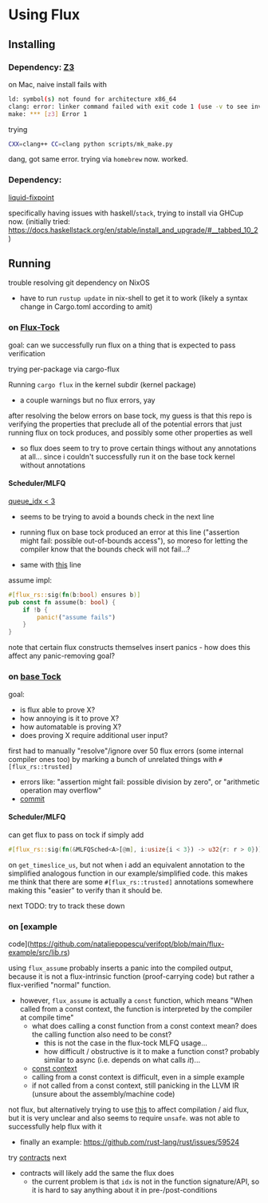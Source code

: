 # Using Flux

## Installing

### Dependency: [Z3](https://github.com/Z3Prover/z3)

on Mac, naive install fails with

```sh
ld: symbol(s) not found for architecture x86_64
clang: error: linker command failed with exit code 1 (use -v to see invocation)
make: *** [z3] Error 1
```

trying

```sh
CXX=clang++ CC=clang python scripts/mk_make.py
```

dang, got same error. trying via `homebrew` now. worked.

### Dependency:
[liquid-fixpoint](https://github.com/ucsd-progsys/liquid-fixpoint)

specifically having issues with haskell/`stack`, trying to install via GHCup
now. (initially tried:
https://docs.haskellstack.org/en/stable/install_and_upgrade/#__tabbed_10_2)

## Running

trouble resolving git dependency on NixOS
- have to run `rustup update` in nix-shell to get it to work (likely a syntax 
  change in Cargo.toml according to amit)

### on [Flux-Tock](https://github.com/PLSysSec/tock)

goal: can we successfully run flux on a thing that is expected to pass
verification

trying per-package via cargo-flux

Running `cargo flux` in the kernel subdir (kernel package)
- a couple warnings but no flux errors, yay

after resolving the below errors on base tock, my guess is that this repo is
verifying the properties that preclude all of the potential errors that just 
running flux on tock produces, and possibly some other properties as well
- so flux does seem to try to prove certain things without any annotations at
  all... since i couldn't successfully run it on the base tock kernel without
  annotations

#### Scheduler/MLFQ

[queue_idx < 3](https://github.com/PLSysSec/tock/blob/master/kernel/src/scheduler/mlfq.rs#L167)
- seems to be trying to avoid a bounds check in the next line
- running flux on base tock produced an error at this line ("assertion might
  fail: possible out-of-bounds access"), so moreso for letting the compiler know
  that the bounds check will not fail...?

- same with
  [this](https://github.com/PLSysSec/tock/blob/master/kernel/src/scheduler/mlfq.rs#L171)
  line

assume impl: 

```rust
#[flux_rs::sig(fn(b:bool) ensures b)]
pub const fn assume(b: bool) {
    if !b {
        panic!("assume fails")
    }
}
```

note that certain flux constructs themselves insert panics - how does this 
affect any panic-removing goal?

### on [base Tock](https://github.com/tock/tock)

goal: 
- is flux able to prove X?
- how annoying is it to prove X?
- how automatable is proving X?
- does proving X require additional user input?

first had to manually "resolve"/ignore over 50 flux errors (some internal 
compiler ones too) by marking a bunch of unrelated things with 
`#[flux_rs::trusted]`
- errors like: "assertion might fail: possible division by zero", or "arithmetic
  operation may overflow"
- [commit](https://github.com/nataliepopescu/tock/commit/361f058792272d8375682b907f87f38d35684d7a)

#### Scheduler/MLFQ

can get flux to pass on tock if simply add

```rust
#[flux_rs::sig(fn(&MLFQSched<A>[@m], i:usize{i < 3}) -> u32{r: r > 0})]
```

on `get_timeslice_us`, but not when i add an equivalent annotation to the
simplified analogous function in our example/simplified code. this makes me
think that there are some `#[flux_rs::trusted]` annotations somewhere making
this "easier" to verify than it should be. 

next TODO: try to track these down



### on [example
code](https://github.com/nataliepopescu/verifopt/blob/main/flux-example/src/lib.rs)

using `flux_assume` probably inserts a panic into the compiled output, because 
it is not a flux-intrinsic function (proof-carrying code) but rather a 
flux-verified "normal" function. 
- however, `flux_assume` is actually a `const` function, which means "When
  called from a const context, the function is interpreted by the compiler at
  compile time"
  - what does calling a const function from a const context mean? does the
    calling function also need to be const? 
    - this is not the case in the flux-tock MLFQ usage...
    - how difficult / obstructive is it to make a function const? probably
      similar to async (i.e. depends on what calls _it_)...
  - [const
    context](https://doc.rust-lang.org/reference/const_eval.html#const-context)
  - calling from a const context is difficult, even in a simple example
  - if not called from a const context, still panicking in the LLVM IR (unsure
    about the assembly/machine code)


not flux, but alternatively trying to use
[this](https://www.reddit.com/r/rust/comments/1jafvbe/how_to_inform_the_rust_compiler_of_an_enforced/) 
to affect compilation / aid flux, but it is very unclear and also seems to 
require `unsafe`. was not able to successfully help flux with it
- finally an example: https://github.com/rust-lang/rust/issues/59524

try [contracts](https://docs.rs/contracts/latest/contracts/) next
- contracts will likely add the same the flux does
    - the current problem is that `idx` is not in the function signature/API, so
      it is hard to say anything about it in pre-/post-conditions




